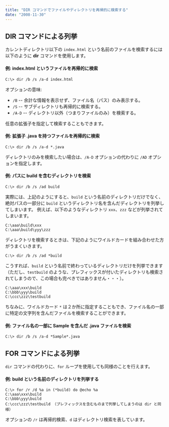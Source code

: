 ```yaml
---
title: "DIR コマンドでファイルやディレクトリを再帰的に検索する"
date: "2008-11-30"
---
```


DIR コマンドによる列挙
----

カレントディレクトリ以下の `index.html` という名前のファイルを検索するには以下のように **dir** コマンドを使用します。

#### 例: index.html というファイルを再帰的に検索

~~~
C:\> dir /b /s /a-d index.html
~~~

オプションの意味:

- `/B` -- 余計な情報を表示せず、ファイル名（パス）のみ表示する。
- `/S` -- サブディレクトリも再帰的に検索する。
- `/A-D` -- ディレクトリ以外（つまりファイルのみ）を検索する。

任意の拡張子を指定して検索することもできます。

#### 例: 拡張子 .java を持つファイルを再帰的に検索

~~~
C:\> dir /b /s /a-d *.java
~~~

ディレクトリのみを検索したい場合は、`/A-D` オプションの代わりに `/AD` オプションを指定します。

#### 例: パスに build を含むディレクトリを検索

~~~
C:\> dir /b /s /ad build
~~~

実際には、上記のようにすると、`build` という名前のディレクトリだけでなく、絶対パスの一部分に `build` というディレクトリ名を含んだディレクトリを列挙してしまいます。
例えば、以下のようなディレクトリ `xxx`、`zzz` などが列挙されてしまいます。

~~~
C:\aaa\build\xxx
C:\aaa\build\yyy\zzz
~~~

ディレクトリを検索するときは、下記のようにワイルドカードを組み合わせた方がうまくいきます。

~~~
C:\> dir /b /s /ad *build
~~~

こうすれば、`build` という名前で終わっているディレクトリだけを列挙できます（ただし、`testbuild` のような、プレフィックスが付いたディレクトリも検索されてしまうので、この場合も完ぺきではありません・・・）。

~~~
C:\aaa\xxx\build
C:\bbb\yyy\build
C:\ccc\zzz\testbuild
~~~

ちなみに、ワイルドカード `*` は２か所に指定することもでき、ファイル名の一部に特定の文字列を含んだファイルを検索することができます。

#### 例: ファイル名の一部に Sample を含んだ .java ファイルを検索

```
C:\> dir /b /s /a-d *Sample*.java
```


FOR コマンドによる列挙
---

`dir` コマンドの代わりに、`for` ループを使用しても同様のことを行えます。

#### 例: build という名前のディレクトリを列挙する

~~~
C:\> for /r /d %a in (*build) do @echo %a
C:\aaa\xxx\build
C:\bbb\yyy\build
C:\ccc\zzz\testbuild （プレフィックスを含むものまで列挙してしまうのは dir と同様）
~~~

オプションの `/r` は再帰的検索、`d` はディレクトリ検索を表しています。

